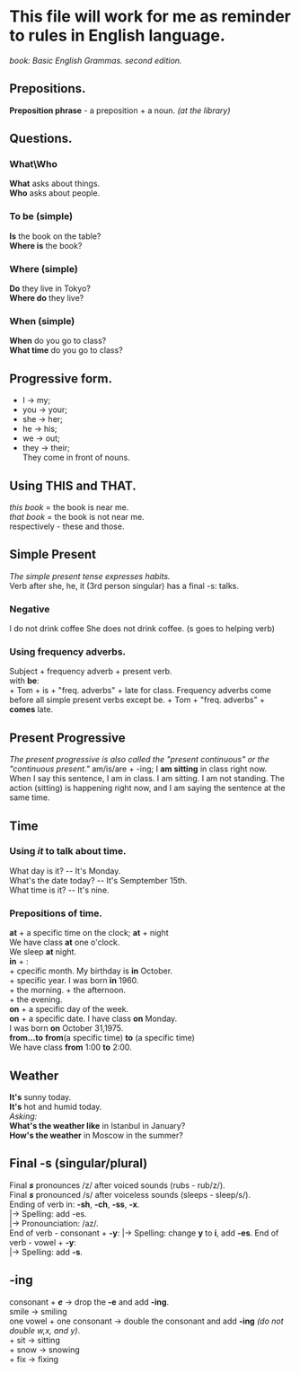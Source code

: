 # This file will work for me as reminder to rules in English language.
_book: Basic English Grammas. second edition._ 
<!-- 3-3 -->

## Prepositions.
__Preposition phrase__ - a preposition + a noun. _(at the library)_  

## Questions.
### What\Who
__What__ asks about things.  
__Who__ asks about people.  
### To be (simple)   
__Is__ the book on the table?  
__Where is__ the book?  
### Where (simple)
__Do__ they live in Tokyo?  
__Where do__ they live?  
### When (simple)
__When__ do you go to class?  
__What time__ do you go to class?  

## Progressive form.
+ I -> my;  
+ you -> your;  
+ she -> her;  
+ he -> his;  
+ we -> out;  
+ they -> their;  
They come in front of nouns.  


## Using THIS and THAT.
_this book_ = the book is near me.  
_that book_ = the book is not near me.  
respectively - these and those.  

<!--  Tenses {{{  -->
## Simple Present  
_The simple present tense expresses habits._  
Verb after she, he, it (3rd person singular) has a final -s: talks.  
### Negative
I do not drink coffee
She does not drink coffee. (s goes to helping verb)
### Using frequency adverbs.  
Subject + frequency adverb + present verb.  
with __be__:  
	+ Tom + is + "freq. adverbs" + late for class.
Frequency adverbs come before all simple present verbs except be.
	+ Tom + "freq. adverbs" + __comes__ late.  
## Present Progressive  
_The present progressive is also called the "present continuous" or the
"continuous present."_
am/is/are + -ing; I __am sitting__ in class right now.  
When I say this sentence, I am in class. I am sitting. I am not
standing. The action (sitting) is happening right now, and I am saying
the sentence at the same time.  
<!-- }}} -->

## Time
### Using _it_ to talk about time.
What day is it? -- It's Monday.  
What's the date today? -- It's Semptember 15th.  
What time is it? -- It's nine.  
### Prepositions of time.  
__at__ + a specific time on the clock; __at__ + night  
We have class __at__ one o'clock.  
We sleep __at__ night.  
__in__ + :  
	+ cpecific month.	My birthday is __in__ October.  
	+ specific year.	I was born __in__ 1960.  
	+ the morning.
	+ the afternoon.  
	+ the evening.  
__on__ + a specific day of the week.  
__on__ + a specific date.
I have class __on__ Monday.  
I was born __on__ October 31,1975.  
__from...to__ __from__(a specific time) __to__ (a specific time)  
We have class __from__ 1:00 __to__ 2:00.  

## Weather
__It's__ sunny today.  
__It's__ hot and humid today.  
_Asking:_  
__What's the weather like__ in Istanbul in January?  
__How's the weather__ in Moscow in the summer?  

<!-- Parts of words {{{ -->
## Final -s (singular/plural)  
Final __*s*__ pronounces /z/ after voiced sounds (rubs - rub/z/).  
Final __*s*__ pronounced /s/ after voiceless sounds (sleeps - sleep/s/).  
Ending of verb in: __-sh__, __-ch__, __-ss__, __-x__.  
|-> Spelling: add -es.  
|-> Pronounciation: /az/.  
End of verb - consonant + __-y__:
|-> Spelling: change __y__ to __i__, add __-es__.
End of verb - vowel + __-y__:  
|-> Spelling: add __-s__.  
## -ing
consonant + __*e*__ -> drop the __-e__ and add __-ing__.  
smile -> smiling  
one vowel + one consonant -> double the consonant and add __-ing__ _(do
not double w,x, and y)_.  
	+ sit -> sitting  
	+ snow -> snowing  
	+ fix -> fixing  
<!-- }}} -->
